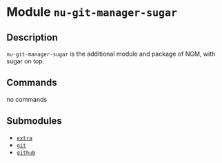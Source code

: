 # Module `nu-git-manager-sugar`
## Description
`nu-git-manager-sugar` is the additional module and package of NGM, with sugar
on top.

## Commands
no commands

## Submodules
- [`extra`](extra/index.md)
- [`git`](git/index.md)
- [`github`](github/index.md)